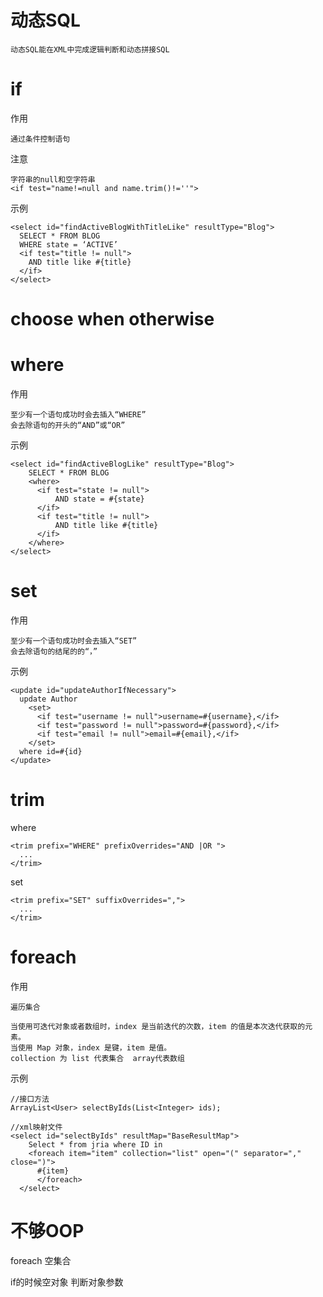 
# 动态SQL

	动态SQL能在XML中完成逻辑判断和动态拼接SQL 

# if

作用

	通过条件控制语句

注意

	字符串的null和空字符串
	<if test="name!=null and name.trim()!=''">

示例

	<select id="findActiveBlogWithTitleLike" resultType="Blog">
	  SELECT * FROM BLOG
	  WHERE state = ‘ACTIVE’
	  <if test="title != null">
		AND title like #{title}
	  </if>
	</select>
  
    
# choose when otherwise


# where

作用

	至少有一个语句成功时会去插入“WHERE”
	会去除语句的开头的“AND”或“OR”

示例

	<select id="findActiveBlogLike" resultType="Blog">
		SELECT * FROM BLOG
		<where>
		  <if test="state != null">
			  AND state = #{state}
		  </if>
		  <if test="title != null">
			  AND title like #{title}
		  </if>
		</where>
	</select>

# set

作用

	至少有一个语句成功时会去插入“SET”
	会去除语句的结尾的的“，”

示例

	<update id="updateAuthorIfNecessary">
	  update Author
		<set>
		  <if test="username != null">username=#{username},</if>
		  <if test="password != null">password=#{password},</if>
		  <if test="email != null">email=#{email},</if>
		</set>
	  where id=#{id}
	</update>


# trim


where

	<trim prefix="WHERE" prefixOverrides="AND |OR ">
	  ...
	</trim>

set

	<trim prefix="SET" suffixOverrides=",">
	  ...
	</trim>


# foreach

作用

	遍历集合
	
	当使用可迭代对象或者数组时，index 是当前迭代的次数，item 的值是本次迭代获取的元素。
	当使用 Map 对象，index 是键，item 是值。
	collection 为 list 代表集合  array代表数组
	
示例


	//接口方法
	ArrayList<User> selectByIds(List<Integer> ids);

	//xml映射文件
	<select id="selectByIds" resultMap="BaseResultMap">
	    Select * from jria where ID in
	    <foreach item="item" collection="list" open="(" separator="," close=")">
		  #{item}
	      </foreach>
	  </select> 
	
	
# 不够OOP

foreach 空集合

if的时候空对象 判断对象参数




